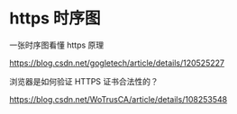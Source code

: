 # https 时序图

一张时序图看懂 https 原理

https://blog.csdn.net/gogletech/article/details/120525227

浏览器是如何验证 HTTPS 证书合法性的？

https://blog.csdn.net/WoTrusCA/article/details/108253548
